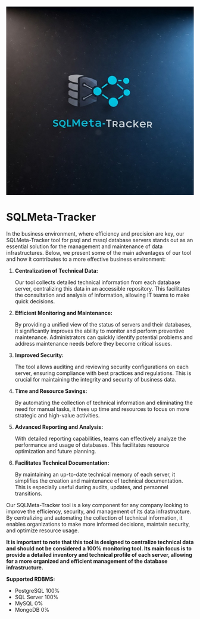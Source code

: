 
![Logo de GitHub](https://github.com/CR0NYM3X/SQLMeta-Tracker/blob/main/IMG/sql_meta.jpg)
# SQLMeta-Tracker

In the business environment, where efficiency and precision are key, our SQLMeta-Tracker tool for psql and mssql database servers stands out as an essential solution for the management and maintenance of data infrastructures. Below, we present some of the main advantages of our tool and how it contributes to a more effective business environment:

1. **Centralization of Technical Data:**

   Our tool collects detailed technical information from each database server, centralizing this data in an accessible repository. This facilitates the consultation and analysis of information, allowing IT teams to make quick decisions.

2. **Efficient Monitoring and Maintenance:**

   By providing a unified view of the status of servers and their databases, it significantly improves the ability to monitor and perform preventive maintenance. Administrators can quickly identify potential problems and address maintenance needs before they become critical issues.

3. **Improved Security:**

   The tool allows auditing and reviewing security configurations on each server, ensuring compliance with best practices and regulations. This is crucial for maintaining the integrity and security of business data.

4. **Time and Resource Savings:**

   By automating the collection of technical information and eliminating the need for manual tasks, it frees up time and resources to focus on more strategic and high-value activities.

5. **Advanced Reporting and Analysis:**

   With detailed reporting capabilities, teams can effectively analyze the performance and usage of databases. This facilitates resource optimization and future planning.

6. **Facilitates Technical Documentation:**

   By maintaining an up-to-date technical memory of each server, it simplifies the creation and maintenance of technical documentation. This is especially useful during audits, updates, and personnel transitions.

Our SQLMeta-Tracker tool is a key component for any company looking to improve the efficiency, security, and management of its data infrastructure. By centralizing and automating the collection of technical information, it enables organizations to make more informed decisions, maintain security, and optimize resource usage.

**It is important to note that this tool is designed to centralize technical data and should not be considered a 100% monitoring tool. Its main focus is to provide a detailed inventory and technical profile of each server, allowing for a more organized and efficient management of the database infrastructure.**

**Supported RDBMS:**
- PostgreSQL 100%
- SQL Server 100%
- MySQL 0%
- MongoDB 0%

 
